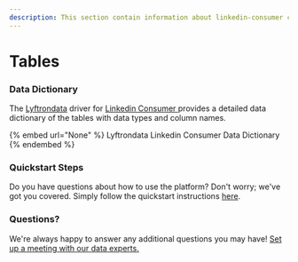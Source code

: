 ```yaml
---
description: This section contain information about linkedin-consumer connector tables information
---
```


# Tables

### Data Dictionary

The [Lyftrondata](https://www.lyftrondata.com/) driver for [Linkedin Consumer](None/)[ ](https://www.lyftrondata.com/integration/linkedin-consumer/)provides a detailed data dictionary of the tables with data types and column names.

{% embed url="None" %}
Lyftrondata Linkedin Consumer Data Dictionary
{% endembed %}

### Quickstart Steps

Do you have questions about how to use the platform? Don't worry; we've got you covered. Simply follow the quickstart instructions [here](../README.md).

### Questions? <a href="#questions" id="questions"></a>

We're always happy to answer any additional questions you may have! [Set up a meeting with our data experts.](https://www.lyftrondata.com/book-a-meeting/)


